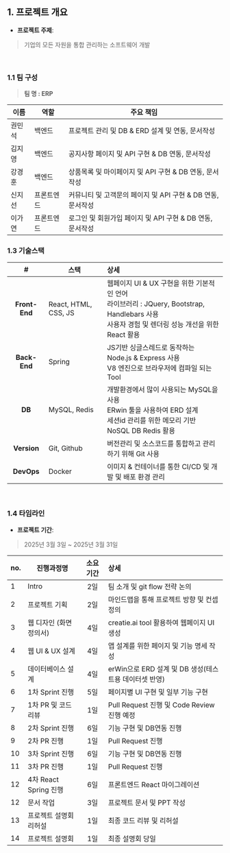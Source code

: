 ## **1. 프로젝트 개요** <br />

- **프로젝트 주제**: 
> 기업의 모든 자원을 통합 관리하는 소프트웨어 개발

<br />

### **1.1 팀 구성**
> **팀 명  :  ERP** <br />

| 이름     | 역할     | 주요 책임                                                |
|----------|---------|----------------------------------------------------------|
| 권민석   | 백엔드   | 프로젝트 관리 및 DB & ERD 설계 및 연동, 문서작성           |
| 김지영   | 백엔드   | 공지사항 페이지 및 API 구현 & DB 연동, 문서작성            |
| 강경훈   | 백엔드   | 상품목록 및 마이페이지 및 API 구현 & DB 연동, 문서작성      |
| 신지선   | 프론트엔드   | 커뮤니티 및 고객문의 페이지 및 API 구현 & DB 연동, 문서작성 |
| 이가연   | 프론트엔드   | 로그인 및 회원가입 페이지 및 API 구현 & DB 연동, 문서작성   |


### **1.3 기술스택**
| #             | 스택                   | 상세                                              |
|:-------------:|------------------------|:--------------------------------------------------|
| **Front-End** | React, HTML, CSS, JS   | 웹페이지 UI & UX 구현을 위한 기본적인 언어 <br /> 라이브러리 : JQuery, Bootstrap, Handlebars 사용 <br /> 사용자 경험 및 렌더링 성능 개선을 위한 React 활용  |
| **Back-End**  | Spring     | JS기반 싱글스레드로 동작하는 Node.js & Express 사용 <br /> V8 엔진으로 브라우저에 컴파일 되는 Tool  |
| **DB**        | MySQL, Redis          | 개발환경에서 많이 사용되는 MySQL을 사용 <br /> ERwin 툴을 사용하여 ERD 설계 <br /> 세션id 관리를 위한 메모리 기반 NoSQL DB Redis 활용 |
| **Version**   | Git, Github          | 버전관리 및 소스코드를 통합하고 관리하기 위해 Git 사용 |
| **DevOps**    | Docker               | 이미지 & 컨테이너를 통한 CI/CD 및 개발 및 배포 환경 관리 |

<br />

### **1.4 타임라인**
- **프로젝트 기간**: 
> 2025년 3월 3일 ~ 2025년 3월 31일 <br />

| no. | 진행과정명              | 소요기간 | 상세                                              |
|-----|------------------------|:-------:|:--------------------------------------------------|
| 1   | Intro                  | 2일     | 팀 소개 및 git flow 전략 논의                       |
| 2   | 프로젝트 기획           | 2일     | 마인드맵을 통해 프로젝트 방향 및 컨셉 정의            |
| 3   | 웹 디자인 (화면정의서)  | 4일     | creatie.ai tool 활용하여 웹페이지 UI 생성            |
| 4   | 웹 UI & UX 설계        | 4일     | 앱 설계를 위한 페이지 및 기능 명세 작성               |
| 5   | 데이터베이스 설계       | 4일     | erWin으로 ERD 설계 및 DB 생성(테스트용 데이터셋 반영) |
| 6   | 1차 Sprint 진행        | 5일     | 페이지별 UI 구현 및 일부 기능 구현                   |
| 7   | 1차 PR 및 코드리뷰      | 1일     | Pull Request 진행 및 Code Review 진행 예정         |
| 8   | 2차 Sprint 진행        | 6일     | 기능 구현 및 DB연동 진행                            |
| 9   | 2차 PR 진행            | 1일     | Pull Request 진행                                  |
| 10  | 3차 Sprint 진행        | 6일     | 기능 구현 및 DB연동 진행                            |
| 11  | 3차 PR 진행            | 1일     | Pull Request 진행                                  |
| 12  | 4차 React Spring 진행  | 6일     | 프론트엔드 React 마이그레이션                       |
| 12  | 문서 작업      | 3일     | 프로젝트 문서 및 PPT 작성                           |
| 13  | 프로젝트 설명회 리허설  | 1일     | 최종 코드 리뷰 및 리허설                            |
| 14  | 프로젝트 설명회         | 1일     | 최종 설명회 당일                                   |
